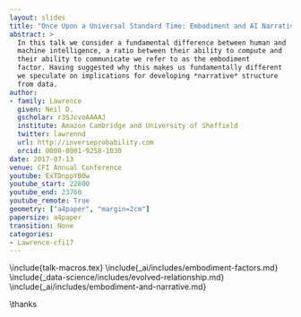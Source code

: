 ```yaml
---
layout: slides
title: "Once Upon a Universal Standard Time: Embodiment and AI Narratives"
abstract: >
  In this talk we consider a fundamental difference between human and
  machine intelligence, a ratio between their ability to compute and
  their ability to communicate we refer to as the embodiment
  factor. Having suggested why this makes us fundamentally different
  we speculate on implications for developing *narrative* structure
  from data.
author:
- family: Lawrence
  given: Neil D.
  gscholar: r3SJcvoAAAAJ
  institute: Amazon Cambridge and University of Sheffield
  twitter: lawrennd
  url: http://inverseprobability.com
  orcid: 0000-0001-9258-1030  
date: 2017-07-13
venue: CFI Annual Conference
youtube: ExTDnppYB0w
youtube_start: 22800
youtube_end: 23760
youtube_remote: True
geometry: ["a4paper", "margin=2cm"]
papersize: a4paper
transition: None
categories:
- Lawrence-cfi17
---
```


\include{talk-macros.tex}
\include{_ai/includes/embodiment-factors.md}
\include{_data-science/includes/evolved-relationship.md}
\include{_ai/includes/embodiment-and-narrative.md}

\thanks


